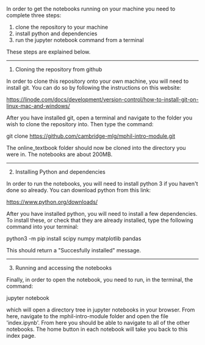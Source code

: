 In order to get the notebooks running on your machine you need to complete three steps:

1. clone the repository to your machine 
2. install python and dependencies
3. run the jupyter notebook command from a terminal

These steps are explained below.

-----

1. Cloning the repository from github

In order to clone this repository onto your own machine, you will need to install git. You can do so by following the instructions on this website:

https://linode.com/docs/development/version-control/how-to-install-git-on-linux-mac-and-windows/

After you have installed git, open a terminal and navigate to the folder you wish to clone the repository into. Then type the command:

git clone https://github.com/cambridge-mlg/mphil-intro-module.git

The online_textbook folder should now be cloned into the directory you were in. The notebooks are about 200MB.

-----

2. Installing Python and dependencies

In order to run the notebooks, you will need to install python 3 if you haven't done so already. You can download python from this link:

https://www.python.org/downloads/

After you have installed python, you will need to install a few dependencies. To install these, or check that they are already installed, type the following command into your terminal:

python3 -m pip install scipy numpy matplotlib pandas

This should return a "Succesfully installed" message. 

-----

3. Running and accessing the notebooks

Finally, in order to open the notebook, you need to run, in the terminal, the command:

jupyter notebook

which will open a directory tree in jupyter notebooks in your browser. From here, navigate to the mphil-intro-module folder and open the file 'index.ipynb'. From here you should be able to navigate to all of the other notebooks. The home button in each notebook will take you back to this index page.


